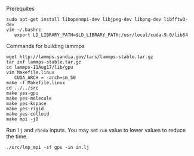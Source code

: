 Prerequites

```
sudo apt-get install libopenmpi-dev libjpeg-dev libpng-dev libfftw3-dev
vim ~/.bashrc
   export LD_LIBRARY_PATH=$LD_LIBRARY_PATH:/usr/local/cuda-9.0/lib64

```

Commands for building lammps

```
wget http://lammps.sandia.gov/tars/lammps-stable.tar.gz
tar zxf lammps-stable.tar.gz 
cd lammps-11Aug17/lib/gpu
vim Makefile.linux
   CUDA_ARCH = -arch=sm_50
make -f Makefile.linux
cd ../../src
make yes-gpu
make yes-molecule
make yes-kspace
make yes-rigid
make yes-colloid
make mpi -j8
```

Run `lj` and `rhodo` inputs. You may set `run` value to lower values to reduce the time.
```
./src/lmp_mpi -sf gpu -in in.lj

```

